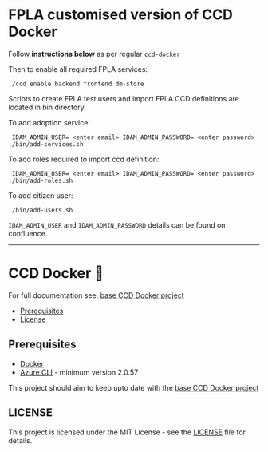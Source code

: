 # FPLA customised version of CCD Docker

Follow **instructions below** as per regular `ccd-docker`

Then to enable all required FPLA services:
  
  `./ccd enable backend frontend dm-store`

Scripts to create FPLA test users and import FPLA CCD definitions are located in bin directory.

To add adoption service: 

```
 IDAM_ADMIN_USER= <enter email> IDAM_ADMIN_PASSWORD= <enter password> ./bin/add-services.sh
```

To add roles required to import ccd definition: 

```
 IDAM_ADMIN_USER= <enter email> IDAM_ADMIN_PASSWORD= <enter password> ./bin/add-roles.sh
```

To add citizen user: 

```
./bin/add-users.sh
```

```IDAM_ADMIN_USER``` and ```IDAM_ADMIN_PASSWORD``` details can be found on confluence.

----

# CCD Docker :whale:

For full documentation see: [base CCD Docker project](https://github.com/hmcts/ccd-docker)

- [Prerequisites](#prerequisites)
- [License](#license)

## Prerequisites

- [Docker](https://www.docker.com)
- [Azure CLI](https://docs.microsoft.com/en-us/cli/azure/install-azure-cli?view=azure-cli-latest) - minimum version 2.0.57 

This project should aim to keep upto date with the [base CCD Docker project](https://github.com/hmcts/ccd-docker)

## LICENSE

This project is licensed under the MIT License - see the [LICENSE](LICENSE.md) file for details.
